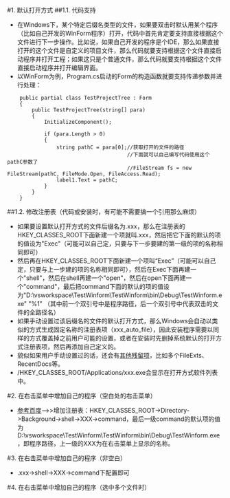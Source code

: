 #1. 默认打开方式
##1.1. 代码支持
* 在Windows下，某个特定后缀名类型的文件，如果要双击时默认用某个程序（比如自己开发的WinForm程序）打开，代码中首先肯定要支持直接根据这个文件进行下一步操作。比如说，如果自己开发的程序是个IDE，那么如果直接打开的这个文件是自定义的项目文件，那么代码就要支持根据这个文件直接启动程序并打开工程；如果这只是个普通文件，那么代码就要支持根据这个文件直接启动程序并打开编辑界面。
* 以WinForm为例，Program.cs启动的Form的构造函数就要支持传递参数并进行处理：
```
    public partial class TestProjectTree : Form
    {
        public TestProjectTree(string[] para)
        {
            InitializeComponent();

            if (para.Length > 0)
            {
                string pathC = para[0];//获取打开的文件的路径
                                       //下面就可以自己编写代码使用这个pathC参数了
                                       //FileStream fs = new FileStream(pathC, FileMode.Open, FileAccess.Read);
                label1.Text = pathC;
            }
        }
    }
```
##1.2. 修改注册表（代码或安装时，有可能不需要搞一个引用那么麻烦）
* 如果要设置默认打开方式的文件后缀名为.xxx，那么在注册表的HKEY_CLASSES_ROOT下面新建一个项就叫.xxx，然后把它下面的默认的项的值设为"Exec"（可能可以自己定，只要与下一步要建的第一级的项的名称相同即可）
* 然后再在HKEY_CLASSES_ROOT下面新建一个项叫“Exec”（可能可以自己定，只要与上一步建的项的名称相同即可），然后在Exec下面再建一个"shell"，然后在shell再建一个"open"，然后在open下面再建一个"command"，最后把command下面的默认的项的值设为"D:\vsworkspace\TestWinform\TestWinform\bin\Debug\TestWinform.exe" "%1" （其中前一个双引号中是程序路径，后一个双引号中代表双击的文件的全路径名）
* 如果手动设置过该后缀名的文件的默认打开方式，那么Windows会自动以类似的方式生成固定名称的注册表项（xxx_auto_file），因此安装程序需要以同样的方式覆盖掉之前用户可能的设置，或者在安装时先删掉系统默认的打开方式注册表项，然后再添加自己定义的。
* 貌似如果用户手动设置过的话，还会有[其他残留项](https://blog.csdn.net/lfw19891101/article/details/6103032)，比如多个FileExts、RecentDocs等。
* /HKEY_CLASSES_ROOT/Applications/xxx.exe会显示在打开方式软件列表中。

#2. 在右击菜单中增加自己的程序（空白处的右击菜单）
* [参考百度](https://jingyan.baidu.com/article/ce09321b9713202bff858fec.html)-->>增加注册表：HKEY_CLASSES_ROOT->Directory->Background->shell->XXX->command，最后一级command的默认项的值为D:\vsworkspace\TestWinform\TestWinform\bin\Debug\TestWinform.exe，即程序路径，上一级的XXX为在右击菜单上显示的名称。

#3. 在右击菜单中增加自己的程序（非空白）
* .xxx->shell->XXX->command下配置即可

#4. 在右击菜单中增加自己的程序（选中多个文件时）